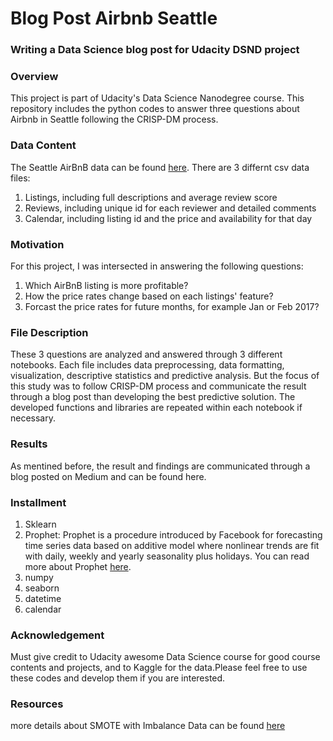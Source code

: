 # Blog Post Airbnb Seattle
### Writing a Data Science blog post for Udacity DSND project 

### Overview
This project is part of Udacity's Data Science Nanodegree course. This repository includes the python codes to answer three questions about Airbnb in Seattle following the CRISP-DM process. 

### Data Content
The Seattle AirBnB data can be found [here](https://www.kaggle.com/airbnb/seattle). There are 3 differnt csv data files:
1) Listings, including full descriptions and average review score  
2) Reviews, including unique id for each reviewer and detailed comments  
3) Calendar, including listing id and the price and availability for that day

### Motivation 
For this project, I was intersected in answering the following questions:
1) Which AirBnB listing is more profitable?
2) How the price rates change based on each listings' feature?
3) Forcast the price rates for future months, for example Jan or Feb 2017?

### File Description
These 3 questions are analyzed and answered through 3 different notebooks. Each file includes data preprocessing, data formatting, visualization, descriptive statistics and predictive analysis. But the focus of this study was to follow CRISP-DM process and communicate the result through a blog post than developing the best predictive solution. The developed functions and libraries are repeated within each notebook if necessary.

### Results
As mentined before, the result and findings are communicated through a blog posted on Medium and can be found here.

### Installment
1) Sklearn 
2) Prophet: Prophet is a procedure introduced by Facebook for forecasting time series data based on additive model where nonlinear trends are fit with daily, weekly and yearly seasonality plus holidays. You can read more about Prophet [here](https://facebook.github.io/prophet/).
3) numpy
4) seaborn
5) datetime
6) calendar

### Acknowledgement
Must give credit to Udacity awesome Data Science course for good course contents and projects, and to Kaggle for the data.Please feel free to use these codes and develop them if you are interested. 

### Resources
more details about SMOTE with Imbalance Data can be found [here](https://www.kaggle.com/qianchao/smote-with-imbalance-data)
